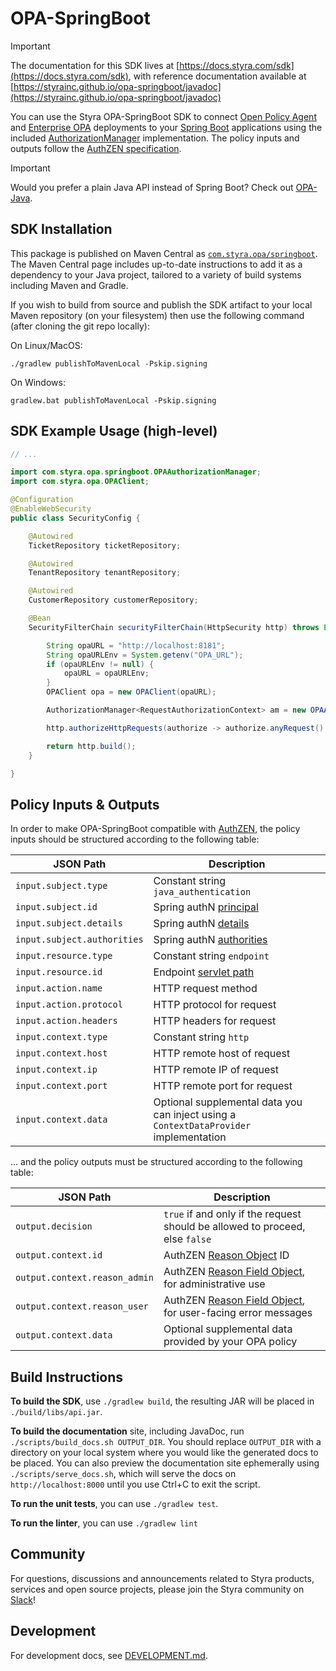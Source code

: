 # OPA-SpringBoot

> [!IMPORTANT]
> The documentation for this SDK lives at [https://docs.styra.com/sdk](https://docs.styra.com/sdk), with reference documentation available at [https://styrainc.github.io/opa-springboot/javadoc](https://styrainc.github.io/opa-springboot/javadoc)


You can use the Styra OPA-SpringBoot SDK to connect [Open Policy Agent](https://www.openpolicyagent.org/) and [Enterprise OPA](https://www.styra.com/enterprise-opa/) deployments to your [Spring Boot](https://spring.io/projects/spring-boot) applications using the included [AuthorizationManager](https://docs.spring.io/spring-security/reference/servlet/authorization/architecture.html#_the_authorizationmanager) implementation. The policy inputs and outputs follow the [AuthZEN specification](https://openid.github.io/authzen).

> [!IMPORTANT]
> Would you prefer a plain Java API instead of Spring Boot? Check out [OPA-Java](https://github.com/StyraInc/opa-java).

## SDK Installation

This package is published on Maven Central as [`com.styra.opa/springboot`](https://central.sonatype.com/artifact/com.styra.opa/springboot). The Maven Central page includes up-to-date instructions to add it as a dependency to your Java project, tailored to a variety of build systems including Maven and Gradle.

If you wish to build from source and publish the SDK artifact to your local Maven repository (on your filesystem) then use the following command (after cloning the git repo locally):

On Linux/MacOS:

```
./gradlew publishToMavenLocal -Pskip.signing
```

On Windows:

```
gradlew.bat publishToMavenLocal -Pskip.signing
```

## SDK Example Usage (high-level)


```java
// ... 

import com.styra.opa.springboot.OPAAuthorizationManager;
import com.styra.opa.OPAClient;

@Configuration
@EnableWebSecurity
public class SecurityConfig {

    @Autowired
    TicketRepository ticketRepository;

    @Autowired
    TenantRepository tenantRepository;

    @Autowired
    CustomerRepository customerRepository;

    @Bean
    SecurityFilterChain securityFilterChain(HttpSecurity http) throws Exception {

        String opaURL = "http://localhost:8181";
        String opaURLEnv = System.getenv("OPA_URL");
        if (opaURLEnv != null) {
            opaURL = opaURLEnv;
        }
        OPAClient opa = new OPAClient(opaURL);

        AuthorizationManager<RequestAuthorizationContext> am = new OPAAuthorizationManager(opa, "tickets/spring/main");

        http.authorizeHttpRequests(authorize -> authorize.anyRequest().access(am));

        return http.build();
    }

}

```

## Policy Inputs & Outputs

In order to make OPA-SpringBoot compatible with [AuthZEN](https://openid.github.io/authzen), the policy inputs should be structured according to the following table:

| JSON Path                   | Description |
|-----------------------------|-------------|
| `input.subject.type`        | Constant string `java_authentication` |
| `input.subject.id`          | Spring authN [principal](https://docs.spring.io/spring-security/site/docs/current/api/org/springframework/security/core/Authentication.html#getPrincipal()) |
| `input.subject.details`     | Spring authN [details](https://docs.spring.io/spring-security/site/docs/current/api/org/springframework/security/core/Authentication.html#getDetails()) |
| `input.subject.authorities` | Spring authN [authorities](https://docs.spring.io/spring-security/site/docs/current/api/org/springframework/security/core/Authentication.html#getAuthorities()) |
| `input.resource.type`       | Constant string `endpoint` |
| `input.resource.id`         | Endpoint [servlet path](https://javadoc.io/static/jakarta.servlet/jakarta.servlet-api/5.0.0/jakarta/servlet/http/HttpServletRequest.html#getServletPath--) |
| `input.action.name`         | HTTP request method |
| `input.action.protocol`     | HTTP protocol for request |
| `input.action.headers`      | HTTP headers for request |
| `input.context.type`        | Constant string `http` |
| `input.context.host`        | HTTP remote host of request |
| `input.context.ip`          | HTTP remote IP of request |
| `input.context.port`        | HTTP remote port for request |
| `input.context.data`        | Optional supplemental data you can inject using a `ContextDataProvider` implementation |

... and the policy outputs must be structured according to the following table:

| JSON Path           | Description |
|---------------------|-------------|
| `output.decision`   | `true` if and only if the request should be allowed to proceed, else `false` |
| `output.context.id` | AuthZEN [Reason Object](https://openid.github.io/authzen/#name-reason-object) ID |
| `output.context.reason_admin` | AuthZEN [Reason Field Object](https://openid.github.io/authzen/#reason-field), for administrative use |
| `output.context.reason_user` | AuthZEN [Reason Field Object](https://openid.github.io/authzen/#reason-field), for user-facing error messages |
| `output.context.data` | Optional supplemental data provided by your OPA policy |

## Build Instructions

**To build the SDK**, use `./gradlew build`, the resulting JAR will be placed in `./build/libs/api.jar`.

**To build the documentation** site, including JavaDoc, run `./scripts/build_docs.sh OUTPUT_DIR`. You should replace `OUTPUT_DIR` with a directory on your local system where you would like the generated docs to be placed. You can also preview the documentation site ephemerally using `./scripts/serve_docs.sh`, which will serve the docs on `http://localhost:8000` until you use Ctrl+C to exit the script.

**To run the unit tests**, you can use `./gradlew test`.

**To run the linter**, you can use `./gradlew lint`

## Community

For questions, discussions and announcements related to Styra products, services and open source projects, please join
the Styra community on [Slack](https://communityinviter.com/apps/styracommunity/signup)!

## Development

For development docs, see [DEVELOPMENT.md](./DEVELOPMENT.md).
